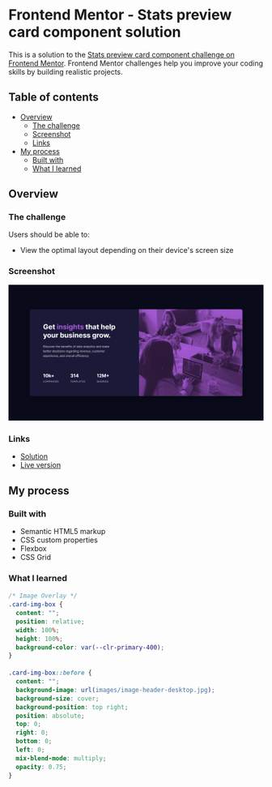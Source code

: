 # Frontend Mentor - Stats preview card component solution

This is a solution to the [Stats preview card component challenge on Frontend Mentor](https://www.frontendmentor.io/challenges/stats-preview-card-component-8JqbgoU62). Frontend Mentor challenges help you improve your coding skills by building realistic projects.

## Table of contents

- [Overview](#overview)
  - [The challenge](#the-challenge)
  - [Screenshot](#screenshot)
  - [Links](#links)
- [My process](#my-process)
  - [Built with](#built-with)
  - [What I learned](#what-i-learned)

## Overview

### The challenge

Users should be able to:

- View the optimal layout depending on their device's screen size

### Screenshot

![screenshot of my solution](screenshot.png)

### Links

- [Solution](https://github.com/majaton44/stats-preview-card-component-main)
- [Live version](https://rainbow-stats-preview-card-component.netlify.app/)

## My process

### Built with

- Semantic HTML5 markup
- CSS custom properties
- Flexbox
- CSS Grid

### What I learned

```css
/* Image Overlay */
.card-img-box {
  content: "";
  position: relative;
  width: 100%;
  height: 100%;
  background-color: var(--clr-primary-400);
}

.card-img-box::before {
  content: "";
  background-image: url(images/image-header-desktop.jpg);
  background-size: cover;
  background-position: top right;
  position: absolute;
  top: 0;
  right: 0;
  bottom: 0;
  left: 0;
  mix-blend-mode: multiply;
  opacity: 0.75;
}
```
